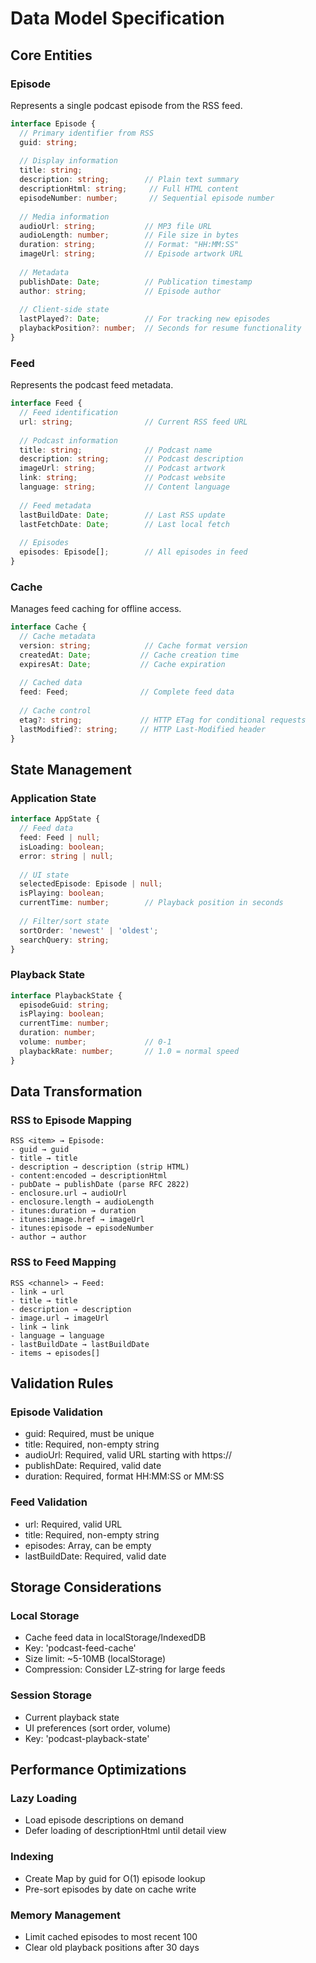 # Data Model Specification

## Core Entities

### Episode
Represents a single podcast episode from the RSS feed.

```typescript
interface Episode {
  // Primary identifier from RSS
  guid: string;
  
  // Display information
  title: string;
  description: string;        // Plain text summary
  descriptionHtml: string;     // Full HTML content
  episodeNumber: number;       // Sequential episode number
  
  // Media information
  audioUrl: string;           // MP3 file URL
  audioLength: number;        // File size in bytes
  duration: string;           // Format: "HH:MM:SS"
  imageUrl: string;           // Episode artwork URL
  
  // Metadata
  publishDate: Date;          // Publication timestamp
  author: string;             // Episode author
  
  // Client-side state
  lastPlayed?: Date;          // For tracking new episodes
  playbackPosition?: number;  // Seconds for resume functionality
}
```

### Feed
Represents the podcast feed metadata.

```typescript
interface Feed {
  // Feed identification
  url: string;                // Current RSS feed URL
  
  // Podcast information
  title: string;              // Podcast name
  description: string;        // Podcast description
  imageUrl: string;           // Podcast artwork
  link: string;               // Podcast website
  language: string;           // Content language
  
  // Feed metadata
  lastBuildDate: Date;        // Last RSS update
  lastFetchDate: Date;        // Last local fetch
  
  // Episodes
  episodes: Episode[];        // All episodes in feed
}
```

### Cache
Manages feed caching for offline access.

```typescript
interface Cache {
  // Cache metadata
  version: string;            // Cache format version
  createdAt: Date;           // Cache creation time
  expiresAt: Date;           // Cache expiration
  
  // Cached data
  feed: Feed;                // Complete feed data
  
  // Cache control
  etag?: string;             // HTTP ETag for conditional requests
  lastModified?: string;     // HTTP Last-Modified header
}
```

## State Management

### Application State
```typescript
interface AppState {
  // Feed data
  feed: Feed | null;
  isLoading: boolean;
  error: string | null;
  
  // UI state
  selectedEpisode: Episode | null;
  isPlaying: boolean;
  currentTime: number;        // Playback position in seconds
  
  // Filter/sort state
  sortOrder: 'newest' | 'oldest';
  searchQuery: string;
}
```

### Playback State
```typescript
interface PlaybackState {
  episodeGuid: string;
  isPlaying: boolean;
  currentTime: number;
  duration: number;
  volume: number;             // 0-1
  playbackRate: number;       // 1.0 = normal speed
}
```

## Data Transformation

### RSS to Episode Mapping
```
RSS <item> → Episode:
- guid → guid
- title → title
- description → description (strip HTML)
- content:encoded → descriptionHtml
- pubDate → publishDate (parse RFC 2822)
- enclosure.url → audioUrl
- enclosure.length → audioLength
- itunes:duration → duration
- itunes:image.href → imageUrl
- itunes:episode → episodeNumber
- author → author
```

### RSS to Feed Mapping
```
RSS <channel> → Feed:
- link → url
- title → title
- description → description
- image.url → imageUrl
- link → link
- language → language
- lastBuildDate → lastBuildDate
- items → episodes[]
```

## Validation Rules

### Episode Validation
- guid: Required, must be unique
- title: Required, non-empty string
- audioUrl: Required, valid URL starting with https://
- publishDate: Required, valid date
- duration: Required, format HH:MM:SS or MM:SS

### Feed Validation
- url: Required, valid URL
- title: Required, non-empty string
- episodes: Array, can be empty
- lastBuildDate: Required, valid date

## Storage Considerations

### Local Storage
- Cache feed data in localStorage/IndexedDB
- Key: 'podcast-feed-cache'
- Size limit: ~5-10MB (localStorage)
- Compression: Consider LZ-string for large feeds

### Session Storage
- Current playback state
- UI preferences (sort order, volume)
- Key: 'podcast-playback-state'

## Performance Optimizations

### Lazy Loading
- Load episode descriptions on demand
- Defer loading of descriptionHtml until detail view

### Indexing
- Create Map by guid for O(1) episode lookup
- Pre-sort episodes by date on cache write

### Memory Management
- Limit cached episodes to most recent 100
- Clear old playback positions after 30 days